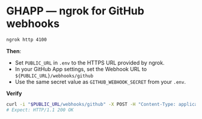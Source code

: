 # GHAPP — ngrok for GitHub webhooks

```bash
ngrok http 4100
```

**Then**:

- Set `PUBLIC_URL` in `.env` to the HTTPS URL provided by ngrok.
- In your GitHub App settings, set the Webhook URL to
  `${PUBLIC_URL}/webhooks/github`
- Use the same secret value as `GITHUB_WEBHOOK_SECRET` from your `.env`.

**Verify**

```bash
curl -i "$PUBLIC_URL/webhooks/github" -X POST -H "Content-Type: application/json" -d '{"ping":"pong"}'
# Expect: HTTP/1.1 200 OK
```